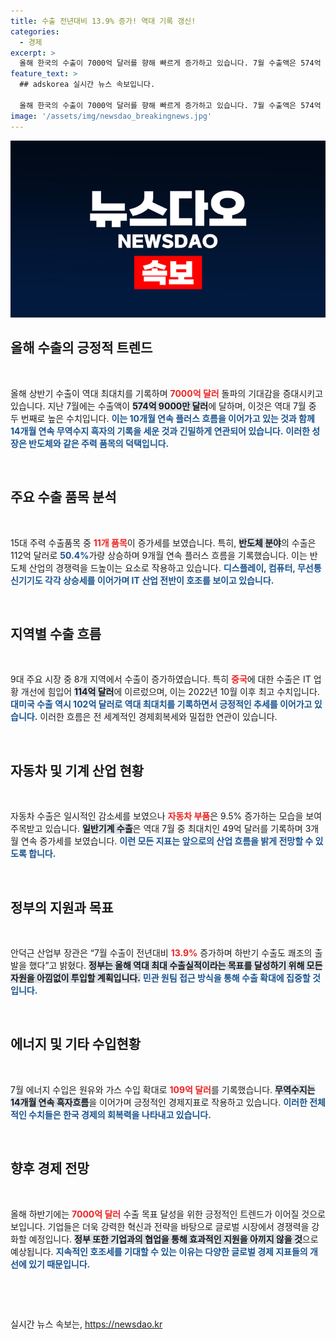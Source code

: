 ```yaml
---
title: 수출 전년대비 13.9% 증가! 역대 기록 갱신!
categories:
  - 경제
excerpt: >
  올해 한국의 수출이 7000억 달러를 향해 빠르게 증가하고 있습니다. 7월 수출액은 574억 9000만 달러로 10개월째 상승세를 기록하며, 반도체 수출은 4개월 연속 50% 이상 증가했습니다. 무역수지 흑자도 14개월째 이어지며, 중국, 미국 시장에서의 실적이 두드러집니다.
feature_text: >
  ## adskorea 실시간 뉴스 속보입니다.

  올해 한국의 수출이 7000억 달러를 향해 빠르게 증가하고 있습니다. 7월 수출액은 574억 9000만 달러로 10개월째 상승세를 기록하며, 반도체 수출은 4개월 연속 50% 이상 증가했습니다. 무역수지 흑자도 14개월째 이어지며, 중국, 미국 시장에서의 실적이 두드러집니다.
image: '/assets/img/newsdao_breakingnews.jpg'
---
```


<p><img src="/assets/img/newsdao_breakingnews.jpg" alt="adskorea 속보" /></p>

<h2 data-ke-size="size26">올해 수출의 긍정적 트렌드</h2>

<p data-ke-size="size16">&nbsp;</p>   

<p>올해 상반기 수출이 역대 최대치를 기록하며 <b><span style="color: #ee2323;">7000억 달러</span></b> 돌파의 기대감을 증대시키고 있습니다. 지난 7월에는 수출액이 <b><span style="background-color: #21538527;">574억 9000만 달러</span></b>에 달하며, 이것은 역대 7월 중 두 번째로 높은 수치입니다. <b><span style="color: #1a5490;">이는 10개월 연속 플러스 흐름을 이어가고 있는 것과 함께 14개월 연속 무역수지 흑자의 기록을 세운 것과 긴밀하게 연관되어 있습니다.</span></b> <b><span style="color: #1a5490;">이러한 성장은 반도체와 같은 주력 품목의 덕택입니다.</span></b></p>

<p data-ke-size="size16">&nbsp;</p>   

<h2 data-ke-size="size26">주요 수출 품목 분석</h2>

<p data-ke-size="size16">&nbsp;</p>   

<p>15대 주력 수출품목 중 <b><span style="color: #ee2323;">11개 품목</span></b>이 증가세를 보였습니다. 특히, <b><span style="background-color: #21538527;">반도체 분야</span></b>의 수출은 112억 달러로 <b><span style="color: #1a5490;">50.4%</span></b>가량 상승하며 9개월 연속 플러스 흐름을 기록했습니다. 이는 반도체 산업의 경쟁력을 드높이는 요소로 작용하고 있습니다. <b><span style="color: #1a5490;">디스플레이, 컴퓨터, 무선통신기기도 각각 상승세를 이어가며 IT 산업 전반이 호조를 보이고 있습니다.</span></b></p>

<p data-ke-size="size16">&nbsp;</p>   

<h2 data-ke-size="size26">지역별 수출 흐름</h2>

<p data-ke-size="size16">&nbsp;</p>   

<p>9대 주요 시장 중 8개 지역에서 수출이 증가하였습니다. 특히 <b><span style="color: #ee2323;">중국</span></b>에 대한 수출은 IT 업황 개선에 힘입어 <b><span style="background-color: #21538527;">114억 달러</span></b>에 이르렀으며, 이는 2022년 10월 이후 최고 수치입니다. <b><span style="color: #1a5490;">대미국 수출 역시 102억 달러로 역대 최대치를 기록하면서 긍정적인 추세를 이어가고 있습니다.</span></b> 이러한 흐름은 전 세계적인 경제회복세와 밀접한 연관이 있습니다.</p>

<p data-ke-size="size16">&nbsp;</p>   

<h2 data-ke-size="size26">자동차 및 기계 산업 현황</h2>

<p data-ke-size="size16">&nbsp;</p>   

<p>자동차 수출은 일시적인 감소세를 보였으나 <b><span style="color: #ee2323;">자동차 부품</span></b>은 9.5% 증가하는 모습을 보여 주목받고 있습니다. <b><span style="background-color: #21538527;">일반기계 수출</span></b>은 역대 7월 중 최대치인 49억 달러를 기록하며 3개월 연속 증가세를 보였습니다. <b><span style="color: #1a5490;">이런 모든 지표는 앞으로의 산업 흐름을 밝게 전망할 수 있도록 합니다.</span></b></p>

<p data-ke-size="size16">&nbsp;</p>   

<h2 data-ke-size="size26">정부의 지원과 목표</h2>

<p data-ke-size="size16">&nbsp;</p>   

<p>안덕근 산업부 장관은 “7월 수출이 전년대비 <b><span style="color: #ee2323;">13.9%</span></b> 증가하며 하반기 수출도 쾌조의 출발을 했다”고 밝혔다. <b><span style="background-color: #21538527;">정부는 올해 역대 최대 수출실적이라는 목표를 달성하기 위해 모든 자원을 아낌없이 투입할 계획입니다.</span></b> <b><span style="color: #1a5490;">민관 원팀 접근 방식을 통해 수출 확대에 집중할 것입니다.</span></b></p>

<p data-ke-size="size16">&nbsp;</p>   

<h2 data-ke-size="size26">에너지 및 기타 수입현황</h2>

<p data-ke-size="size16">&nbsp;</p>   

<p>7월 에너지 수입은 원유와 가스 수입 확대로 <b><span style="color: #ee2323;">109억 달러</span></b>를 기록했습니다. <b><span style="background-color: #21538527;">무역수지는 14개월 연속 흑자흐름</span></b>을 이어가며 긍정적인 경제지표로 작용하고 있습니다. <b><span style="color: #1a5490;">이러한 전체적인 수치들은 한국 경제의 회복력을 나타내고 있습니다.</span></b></p>

<p data-ke-size="size16">&nbsp;</p>   

<h2 data-ke-size="size26">향후 경제 전망</h2>

<p data-ke-size="size16">&nbsp;</p>   

<p>올해 하반기에는 <b><span style="color: #ee2323;">7000억 달러</span></b> 수출 목표 달성을 위한 긍정적인 트렌드가 이어질 것으로 보입니다. 기업들은 더욱 강력한 혁신과 전략을 바탕으로 글로벌 시장에서 경쟁력을 강화할 예정입니다. <b><span style="background-color: #21538527;">정부 또한 기업과의 협업을 통해 효과적인 지원을 아끼지 않을 것</span></b>으로 예상됩니다. <b><span style="color: #1a5490;">지속적인 호조세를 기대할 수 있는 이유는 다양한 글로벌 경제 지표들의 개선에 있기 때문입니다.</span></b></p>

<p data-ke-size="size16">&nbsp;</p>   

<p data-ke-size="size16">&nbsp;</p>   
실시간 뉴스 속보는, <a href="https://newsdao.kr" rel="dofollow">https://newsdao.kr</a>


